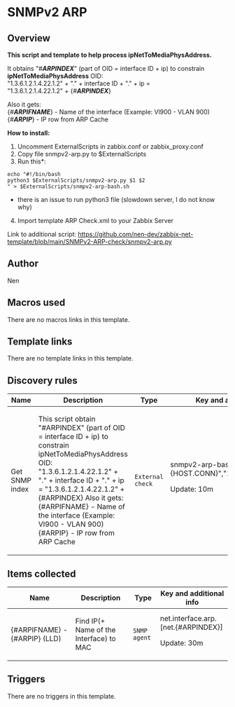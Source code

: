 # SNMPv2 ARP

## Overview

  
**This script and template to help process ipNetToMediaPhysAddress.**


  
It obtains "#***ARPINDEX***" (part of OID = interface ID + ip) to constrain **ipNetToMediaPhysAddress** OID:  
"1.3.6.1.2.1.4.22.1.2" + "." + interface ID + "." + ip =  
"1.3.6.1.2.1.4.22.1.2" + {#***ARPINDEX***}  
  
Also it gets:  
{#***ARPIFNAME***} - Name of the interface (Example: Vl900 - VLAN 900)  
{#***ARPIP***} - IP row from ARP Cache  
  
  
**How to install:**


  
1. Uncomment ExternalScripts in zabbix.conf or zabbix\_proxy.conf  
2. Copy file snmpv2-arp.py to $ExternalScripts  
3. Run this*:


`echo "#!/bin/bash`  
`python3 $ExternalScripts/snmpv2-arp.py $1 $2`  
`" > $ExternalScripts/snmpv2-arp-bash.sh`  
  
* there is an issue to run python3 file (slowdown server, I do not know why)  
  
4. Import template ARP Check.xml to your Zabbix Server


Link to additional script: https://github.com/nen-dev/zabbix-net-template/blob/main/SNMPv2-ARP-check/snmpv2-arp.py


 


 

## Author

Nen

## Macros used

There are no macros links in this template.

## Template links

There are no template links in this template.

## Discovery rules

|Name|Description|Type|Key and additional info|
|----|-----------|----|----|
|Get SNMP index|<p>This script obtain "#ARPINDEX" (part of OID = interface ID + ip) to constrain ipNetToMediaPhysAddress OID: "1.3.6.1.2.1.4.22.1.2" + "." + interface ID + "." + ip = "1.3.6.1.2.1.4.22.1.2" + {#ARPINDEX} Also it gets: {#ARPIFNAME} - Name of the interface (Example: Vl900 - VLAN 900) {#ARPIP} - IP row from ARP Cache</p>|`External check`|snmpv2-arp-bash.sh["{HOST.CONN}","1.3.6.1.2.1.4.22.1.2"]<p>Update: 10m</p>|
## Items collected

|Name|Description|Type|Key and additional info|
|----|-----------|----|----|
|{#ARPIFNAME} - {#ARPIP} (LLD)|<p>Find IP(+ Name of the Interface) to MAC</p>|`SNMP agent`|net.interface.arp.[net.{#ARPINDEX}]<p>Update: 30m</p>|
## Triggers

There are no triggers in this template.


